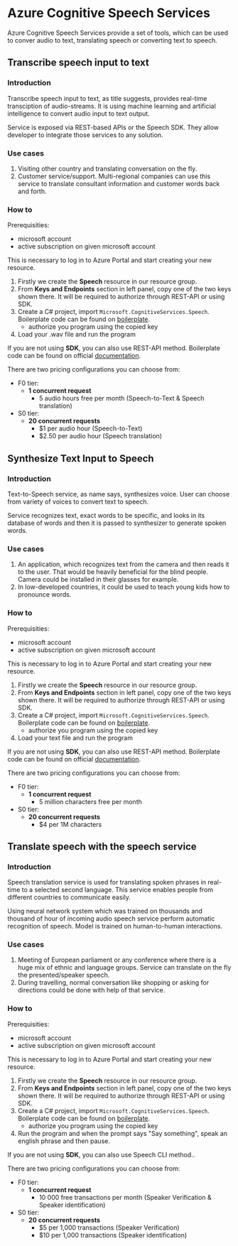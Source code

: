 # Azure Cognitive Speech Services

Azure Cognitive Speech Services provide a set of tools, which can be used to conver audio to text, translating speech or converting text to speech.

## Transcribe speech input to text

### Introduction

Transcribe speech input to text, as title suggests, provides real-time transciption of audio-streams. It is using machine learning and artificial intelligence to convert audio input to text output.

Service is exposed via REST-based APIs or the Speech SDK. They allow developer to integrate those services to any solution.

### Use cases

1. Visiting other country and translating conversation on the fly.
2. Customer service/support. Multi-regional companies can use this service to translate consultant information and customer words back and forth.

### How to

Prerequisities:

- microsoft account
- active subscription on given microsoft account

This is necessary to log in to Azure Portal and start creating your new resource.

1. Firstly we create the **Speech** resource in our resource group.
2. From **Keys and Endpoints** section in left panel, copy one of the two keys shown there. It will be required to authorize through REST-API or using SDK.
3. Create a C# project, import `Microsoft.CognitiveServices.Speech`. Boilerplate code can be found on [boilerplate](https://docs.microsoft.com/en-us/learn/modules/transcribe-speech-input-text/5-exercise-convert-speech-from-audio-file?pivots=csharp).
   - authorize you program using the copied key
4. Load your .wav file and run the program

If you are not using **SDK**, you can also use REST-API method. Boilerplate code can be found on official [documentation](https://docs.microsoft.com/en-us/azure/cognitive-services/speech-service/rest-speech-to-text).

There are two pricing configurations you can choose from:

- F0 tier:
  - **1 concurrent request**
    - 5 audio hours free per month (Speech-to-Text & Speech translation)
- S0 tier:
  - **20 concurrent requests**
    - $1 per audio hour (Speech-to-Text)
    - $2.50 per audio hour (Speech translation)
  
## Synthesize Text Input to Speech

### Introduction

Text-to-Speech service, as name says, synthesizes voice. User can choose from variety of voices to convert text to speech.

Service recognizes text, exact words to be specific, and looks in its database of words and then it is passed to synthesizer to generate spoken words.

### Use cases

1. An application, which recognizes text from the camera and then reads it to the user. That would be heavily beneficial for the blind people. Camera could be installed in their glasses for example.
2. In low-developed countries, it could be used to teach young kids how to pronounce words.

### How to

Prerequisities:

- microsoft account
- active subscription on given microsoft account

This is necessary to log in to Azure Portal and start creating your new resource.

1. Firstly we create the **Speech** resource in our resource group.
2. From **Keys and Endpoints** section in left panel, copy one of the two keys shown there. It will be required to authorize through REST-API or using SDK.
3. Create a C# project, import `Microsoft.CognitiveServices.Speech`. Boilerplate code can be found on [boilerplate](https://docs.microsoft.com/en-us/learn/modules/synthesize-text-input-speech/3-synthesize-speech-audio-output?pivots=csharp).
   - authorize you program using the copied key
4. Load your text file and run the program

If you are not using **SDK**, you can also use REST-API method. Boilerplate code can be found on official [documentation](https://docs.microsoft.com/en-us/azure/cognitive-services/speech-service/rest-text-to-speech).

There are two pricing configurations you can choose from:

- F0 tier:
  - **1 concurrent request**
    - 5 million characters free per month
- S0 tier:
  - **20 concurrent requests**
    - $4 per 1M characters
  
## Translate speech with the speech service

### Introduction

Speech translation service is used for translating spoken phrases in real-time to a selected second language. This service enables people from different countries to communicate easily. 

Using neural network system which was trained on thousands and thousand of hour of incoming audio speech service perform automatic recognition of speech. Model is trained on human-to-human interactions.

### Use cases

1. Meeting of European parliament or any conference where there is a huge mix of ethnic and language groups. Service can translate on the fly the presented/speaker speech.
2. During travelling, normal conversation like shopping or asking for directions could be done with help of that service.

### How to

Prerequisities:

- microsoft account
- active subscription on given microsoft account

This is necessary to log in to Azure Portal and start creating your new resource.

1. Firstly we create the **Speech** resource in our resource group.
2. From **Keys and Endpoints** section in left panel, copy one of the two keys shown there. It will be required to authorize through REST-API or using SDK.
3. Create a C# project, import `Microsoft.CognitiveServices.Speech`. Boilerplate code can be found on [boilerplate](https://docs.microsoft.com/en-us/learn/modules/translate-speech-speech-service/2-translate-speech-text-microphone-input?pivots=csharp).
   - authorize you program using the copied key
4. Run the program and when the prompt says "Say something", speak an english phrase and then pause.

If you are not using **SDK**, you can also use Speech CLI method..

There are two pricing configurations you can choose from:

- F0 tier:
  - **1 concurrent request**
    - 10 000 free transactions per month (Speaker Verification & Speaker identification)
- S0 tier:
  - **20 concurrent requests**
    - $5 per 1,000 transactions (Speaker Verification)
    - $10 per 1,000 transactions (Speaker identification)